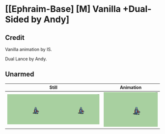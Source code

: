 # [\[Ephraim-Base\] \[M\] Vanilla +Dual-Sided by Andy]

## Credit

Vanilla animation by IS.

Dual Lance by Andy.
	
## Unarmed

| Still | Animation |
| :---: | :-------: |
| ![Unarmed still](./Unarmed_000.png) | ![Unarmed animation](./Unarmed.gif) |
